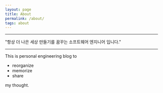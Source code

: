 ```yaml
---
layout: page
title: About
permalink: /about/
tags: about
---
```


***

"항상 더 나은 세상 만들기를 꿈꾸는 소프트웨어 엔지니어 입니다."

***

This is personal engineering blog to

- reorganize
- memorize
- share

my thought.
